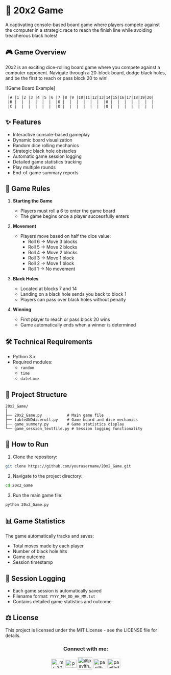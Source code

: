 # 🎲 20x2 Game

A captivating console-based board game where players compete against the computer in a strategic race to reach the finish line while avoiding treacherous black holes!

## 🎮 Game Overview

20x2 is an exciting dice-rolling board game where you compete against a computer opponent. Navigate through a 20-block board, dodge black holes, and be the first to reach or pass block 20 to win!

![Game Board Example]
```
 |# |1 |2 |3 |4 |5 |6 |7 |8 |9 |10|11|12|13|14|15|16|17|18|19|20|
 |H |  |  |  |  |  |  |O |  |  |  |  |  |  |O |  |  |  |  |  |  |
 |C |  |  |  |  |  |  |O |  |  |  |  |  |  |O |  |  |  |  |  |  |
```

## ✨ Features

- Interactive console-based gameplay
- Dynamic board visualization
- Random dice rolling mechanics
- Strategic black hole obstacles
- Automatic game session logging
- Detailed game statistics tracking
- Play multiple rounds
- End-of-game summary reports

## 🎯 Game Rules

1. **Starting the Game**
   - Players must roll a 6 to enter the game board
   - The game begins once a player successfully enters

2. **Movement**
   - Players move based on half the dice value:
     - Roll 6 → Move 3 blocks
     - Roll 5 → Move 2 blocks
     - Roll 4 → Move 2 blocks
     - Roll 3 → Move 1 block
     - Roll 2 → Move 1 block
     - Roll 1 → No movement

3. **Black Holes**
   - Located at blocks 7 and 14
   - Landing on a black hole sends you back to block 1
   - Players can pass over black holes without penalty

4. **Winning**
   - First player to reach or pass block 20 wins
   - Game automatically ends when a winner is determined

## 🛠️ Technical Requirements

- Python 3.x
- Required modules:
  - `random`
  - `time`
  - `datetime`

## 📁 Project Structure

```
20x2_Game/
│
├── 20x2_Game.py           # Main game file
├── tableANDdiceroll.py    # Game board and dice mechanics
├── game_summery.py        # Game statistics display
└── game_session_textfile.py # Session logging functionality
```

## 🚀 How to Run

1. Clone the repository:
```bash
git clone https://github.com/yourusername/20x2_Game.git
```

2. Navigate to the project directory:
```bash
cd 20x2_Game
```

3. Run the main game file:
```bash
python 20x2_Game.py
```

## 📊 Game Statistics

The game automatically tracks and saves:
- Total moves made by each player
- Number of black hole hits
- Game outcome
- Session timestamp

## 📝 Session Logging

- Each game session is automatically saved
- Filename format: `YYYY_MM_DD_HH_MM.txt`
- Contains detailed game statistics and outcome

## ⚖️ License

This project is licensed under the MIT License - see the LICENSE file for details.

<h3 align="center">Connect with me:</h3>
<p align="center">
  <a href="https://instagram.com/_mr_2001__" target="blank"><img align="center" src="https://raw.githubusercontent.com/rahuldkjain/github-profile-readme-generator/master/src/images/icons/Social/instagram.svg" alt="_mr_2001__" height="30" width="40" /></a>
  <a href="https://www.linkedin.com/in/pavith-bambaravanage-465300293/" target="blank"><img align="center" src="https://raw.githubusercontent.com/rahuldkjain/github-profile-readme-generator/master/src/images/icons/Social/linked-in-alt.svg" alt="pavith-bambaravanage-465300293" height="25" width="35" /></a>
  <a href="https://www.hackerrank.com/@pavith_db" target="blank"><img align="center" src="https://raw.githubusercontent.com/rahuldkjain/github-profile-readme-generator/master/src/images/icons/Social/hackerrank.svg" alt="@pavith_db" height="40" width="45" /></a>
  <a href="https://www.leetcode.com/pavith_db" target="blank"><img align="center" src="https://raw.githubusercontent.com/rahuldkjain/github-profile-readme-generator/master/src/images/icons/Social/leet-code.svg" alt="pavith_db" height="30" width="40" /></a>
  <a href="mailto:pavithd2020@gmail.com" target="blank"><img align="center" src="https://github.com/TheDudeThatCode/TheDudeThatCode/raw/master/Assets/Gmail.svg" alt="pavithd2020@gmail.com" height="30" width="40" /></a>
</p>
